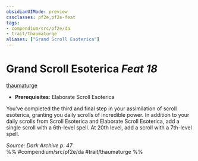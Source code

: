 ```yaml
---
obsidianUIMode: preview
cssclasses: pf2e,pf2e-feat
tags:
- compendium/src/pf2e/da
- trait/thaumaturge
aliases: ["Grand Scroll Esoterica"]
---
```

# Grand Scroll Esoterica  *Feat 18*  
[thaumaturge](rules/traits/thaumaturge-da.md "Thaumaturge Class Trait")  

- **Prerequisites**: Elaborate Scroll Esoterica

You've completed the third and final step in your assimilation of scroll esoterica, granting you daily scrolls of incredible power. In addition to your daily scrolls from Scroll Esoterica and Elaborate Scroll Esoterica, add a single scroll with a 6th-level spell. At 20th level, add a scroll with a 7th-level spell.

*Source: Dark Archive p. 47*  
%% #compendium/src/pf2e/da #trait/thaumaturge %%
